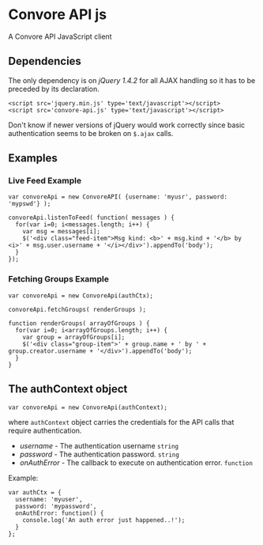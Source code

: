 # Convore API js

A Convore API JavaScript client

## Dependencies

The only dependency is on *jQuery 1.4.2* for all AJAX handling so it has
to be preceded by its declaration.

    <script src='jquery.min.js' type='text/javascript'></script>
    <script src='convore-api.js' type='text/javascript'></script>

Don't know if newer versions of jQuery would work correctly since basic 
authentication seems to be broken on `$.ajax` calls.

## Examples

### Live Feed Example

    var convoreApi = new ConvoreAPI( {username: 'myusr', password: 'mypswd'} );

    convoreApi.listenToFeed( function( messages ) {
      for(var i=0; i<messages.length; i++) {
        var msg = messages[i];
        $('<div class="feed-item">Msg kind: <b>' + msg.kind + '</b> by <i>' + msg.user.username + '</i></div>').appendTo('body');
      }
    });

### Fetching Groups Example

    var convoreApi = new ConvoreApi(authCtx);

    convoreApi.fetchGroups( renderGroups );

    function renderGroups( arrayOfGroups ) {
      for(var i=0; i<arrayOfGroups.length; i++) {
        var group = arrayOfGroups[i];
        $('<div class="group-item">' + group.name + ' by ' + group.creator.username + '</div>').appendTo('body');
      }
    }

## The authContext object

    var convoreApi = new ConvoreApi(authContext);

where `authContext` object carries the credentials for the API calls that require authentication.

  * *username* - The authentication username `string`
  * *password* - The authentication password. `string`
  * *onAuthError* - The callback to execute on authentication error. `function`

Example:

    var authCtx = {
      username: 'myuser',
      password: 'mypassword',
      onAuthError: function() {
        console.log('An auth error just happened..!');
      }
    };
